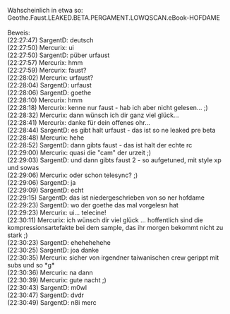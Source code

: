<html><body><p>Wahscheinlich in etwa so:<br>
Geothe.Faust.LEAKED.BETA.PERGAMENT.LOWQSCAN.eBook-HOFDAME<br>
<br>
Beweis:<br>
(22:27:47) SargentD: deutsch<br>
(22:27:50) Mercurix: ui<br>
(22:27:50) SargentD: püber urfaust<br>
(22:27:57) Mercurix: hmm<br>
(22:27:59) Mercurix: faust?<br>
(22:28:02) Mercurix: urfaust?<br>
(22:28:04) SargentD: urfaust<br>
(22:28:06) SargentD: goethe<br>
(22:28:10) Mercurix: hmm<br>
(22:28:18) Mercurix: kenne nur faust - hab ich aber nicht gelesen... ;)<br>
(22:28:32) Mercurix: dann wünsch ich dir ganz viel glück...<br>
(22:28:41) Mercurix: danke für dein offenes ohr...<br>
(22:28:44) SargentD: es gibt halt urfaust - das ist so ne leaked pre beta<br>
(22:28:48) Mercurix: hehe<br>
(22:28:52) SargentD: dann gibts faust - das ist halt der echte rc<br>
(22:29:00) Mercurix: quasi die "cam" der urzeit ;)<br>
(22:29:03) SargentD: und dann gibts faust 2 - so aufgetuned, mit style xp und sowas<br>
(22:29:06) Mercurix: oder schon telesync? ;)<br>
(22:29:06) SargentD: ja<br>
(22:29:09) SargentD: echt<br>
(22:29:15) SargentD: das ist niedergeschrieben von so ner hofdame<br>
(22:29:23) SargentD: wo der goethe das mal vorgelesn hat<br>
(22:29:23) Mercurix: ui... telecine!<br>
(22:30:11) Mercurix: ich wünsch dir viel glück ... hoffentlich sind die kompressionsartefakte bei dem sample, das ihr morgen bekommt nicht zu stark ;)<br>
(22:30:23) SargentD: ehehehehehe<br>
(22:30:25) SargentD: joa danke<br>
(22:30:35) Mercurix: sicher von irgendner taiwanischen crew gerippt mit subs und so *g*<br>
(22:30:36) Mercurix: na dann<br>
(22:30:39) Mercurix: gute nacht ;)<br>
(22:30:43) SargentD: m0wl<br>
(22:30:47) SargentD: dvdr<br>
(22:30:49) SargentD: n8i merc</p></body></html>